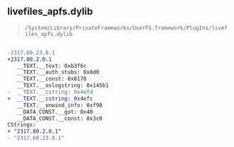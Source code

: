 ## livefiles_apfs.dylib

> `/System/Library/PrivateFrameworks/UserFS.framework/PlugIns/livefiles_apfs.dylib`

```diff

-2317.60.23.0.1
+2317.80.2.0.1
   __TEXT.__text: 0xb3f6c
   __TEXT.__auth_stubs: 0x8d0
   __TEXT.__const: 0x8178
   __TEXT.__oslogstring: 0x145b1
-  __TEXT.__cstring: 0x4efd
+  __TEXT.__cstring: 0x4efc
   __TEXT.__unwind_info: 0xf90
   __DATA_CONST.__got: 0x40
   __DATA_CONST.__const: 0x3c0
CStrings:
+ "2317.80.2.0.1"
- "2317.60.23.0.1"

```
